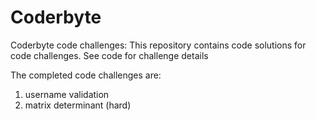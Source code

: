 # Coderbyte
Coderbyte code challenges: This repository contains code solutions for code challenges.  See code for challenge details

The completed code challenges are:
1. username validation
2. matrix determinant (hard)
